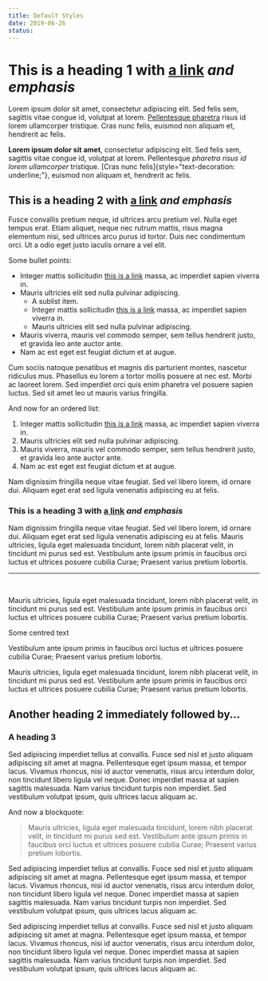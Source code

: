 ```yaml
---
title: Default Styles
date: 2019-06-26
status: 
---
```




# This is a heading 1 with [a link](/) *and emphasis*

Lorem ipsum dolor sit amet, consectetur adipiscing elit. Sed felis sem,
sagittis vitae congue id, volutpat at lorem. [Pellentesque pharetra](/)
risus id lorem ullamcorper tristique. Cras nunc felis, euismod non
aliquam et, hendrerit ac felis.

**Lorem ipsum dolor sit amet**, consectetur adipiscing elit. Sed felis
sem, sagittis vitae congue id, volutpat at lorem. Pellentesque *pharetra
risus id lorem ullamcorper* tristique. [Cras nunc
felis]{style="text-decoration: underline;"}, euismod non aliquam et,
hendrerit ac felis.

This is a heading 2 with [a link](/) *and emphasis*
---------------------------------------------------

Fusce convallis pretium neque, id ultrices arcu pretium vel. Nulla eget
tempus erat. Etiam aliquet, neque nec rutrum mattis, risus magna
elementum nisi, sed ultrices arcu purus id tortor. Duis nec condimentum
orci. Ut a odio eget justo iaculis ornare a vel elit.

Some bullet points:

-   Integer mattis sollicitudin [this is a link](/) massa, ac imperdiet
    sapien viverra in.
-   Mauris ultricies elit sed nulla pulvinar adipiscing.
    -   A sublist item.
    -   Integer mattis sollicitudin [this is a link](/) massa, ac
        imperdiet sapien viverra in.
    -   Mauris ultricies elit sed nulla pulvinar adipiscing.
-   Mauris viverra, mauris vel commodo semper, sem tellus hendrerit
    justo, et gravida leo ante auctor ante.
-   Nam ac est eget est feugiat dictum et at augue.

Cum sociis natoque penatibus et magnis dis parturient montes, nascetur
ridiculus mus. Phasellus eu lorem a tortor mollis posuere at nec est.
Morbi ac laoreet lorem. Sed imperdiet orci quis enim pharetra vel
posuere sapien luctus. Sed sit amet leo ut mauris varius fringilla.

And now for an ordered list:

1.  Integer mattis sollicitudin [this is a link](/) massa, ac imperdiet
    sapien viverra in.
2.  Mauris ultricies elit sed nulla pulvinar adipiscing.
3.  Mauris viverra, mauris vel commodo semper, sem tellus hendrerit
    justo, et gravida leo ante auctor ante.
4.  Nam ac est eget est feugiat dictum et at augue.

Nam dignissim fringilla neque vitae feugiat. Sed vel libero lorem, id
ornare dui. Aliquam eget erat sed ligula venenatis adipiscing eu at
felis.

### This is a heading 3 with [a link](/) *and emphasis*

Nam dignissim fringilla neque vitae feugiat. Sed vel libero lorem, id
ornare dui. Aliquam eget erat sed ligula venenatis adipiscing eu at
felis. Mauris ultricies, ligula eget malesuada tincidunt, lorem nibh
placerat velit, in tincidunt mi purus sed est. Vestibulum ante ipsum
primis in faucibus orci luctus et ultrices posuere cubilia Curae;
Praesent varius pretium lobortis.

------------------------------------------------------------------------

 

Mauris ultricies, ligula eget malesuada tincidunt, lorem nibh placerat
velit, in tincidunt mi purus sed est. Vestibulum ante ipsum primis in
faucibus orci luctus et ultrices posuere cubilia Curae; Praesent varius
pretium lobortis.

Some centred text

Vestibulum ante ipsum primis in faucibus orci luctus et ultrices posuere
cubilia Curae; Praesent varius pretium lobortis.

Mauris ultricies, ligula eget malesuada tincidunt, lorem nibh placerat
velit, in tincidunt mi purus sed est. Vestibulum ante ipsum primis in
faucibus orci luctus et ultrices posuere cubilia Curae; Praesent varius
pretium lobortis.

Another heading 2 immediately followed by\...
---------------------------------------------

### A heading 3

Sed adipiscing imperdiet tellus at convallis. Fusce sed nisl et justo
aliquam adipiscing sit amet at magna. Pellentesque eget ipsum massa, et
tempor lacus. Vivamus rhoncus, nisi id auctor venenatis, risus arcu
interdum dolor, non tincidunt libero ligula vel neque. Donec imperdiet
massa at sapien sagittis malesuada. Nam varius tincidunt turpis non
imperdiet. Sed vestibulum volutpat ipsum, quis ultrices lacus aliquam
ac.

And now a blockquote:

> Mauris ultricies, ligula eget malesuada tincidunt, lorem nibh placerat
> velit, in tincidunt mi purus sed est. Vestibulum ante ipsum primis in
> faucibus orci luctus et ultrices posuere cubilia Curae; Praesent
> varius pretium lobortis.

Sed adipiscing imperdiet tellus at convallis. Fusce sed nisl et justo
aliquam adipiscing sit amet at magna. Pellentesque eget ipsum massa, et
tempor lacus. Vivamus rhoncus, nisi id auctor venenatis, risus arcu
interdum dolor, non tincidunt libero ligula vel neque. Donec imperdiet
massa at sapien sagittis malesuada. Nam varius tincidunt turpis non
imperdiet. Sed vestibulum volutpat ipsum, quis ultrices lacus aliquam
ac.

Sed adipiscing imperdiet tellus at convallis. Fusce sed nisl et justo
aliquam adipiscing sit amet at magna. Pellentesque eget ipsum massa, et
tempor lacus. Vivamus rhoncus, nisi id auctor venenatis, risus arcu
interdum dolor, non tincidunt libero ligula vel neque. Donec imperdiet
massa at sapien sagittis malesuada. Nam varius tincidunt turpis non
imperdiet. Sed vestibulum volutpat ipsum, quis ultrices lacus aliquam
ac.

 

